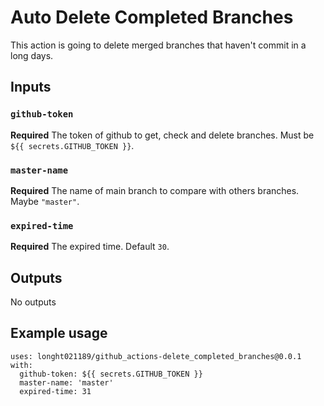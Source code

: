 # Auto Delete Completed Branches

This action is going to delete merged branches that haven't commit in a long days.

## Inputs

### `github-token`

**Required** The token of github to get, check and delete branches. Must be `${{ secrets.GITHUB_TOKEN }}`.

### `master-name`

**Required** The name of main branch to compare with others branches. Maybe `"master"`.

### `expired-time`

**Required** The expired time. Default `30`.

## Outputs
No outputs

## Example usage
```
uses: longht021189/github_actions-delete_completed_branches@0.0.1
with:
  github-token: ${{ secrets.GITHUB_TOKEN }}
  master-name: 'master'
  expired-time: 31
```